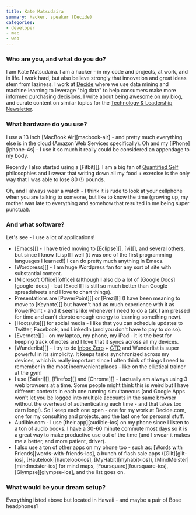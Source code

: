 ```yaml
---
title: Kate Matsudaira
summary: Hacker, speaker (Decide)
categories:
- developer
- mac
- web
---
```


### Who are you, and what do you do?
 
I am Kate Matsudaira. I am a hacker - in my code and projects, at work, and in life. I work hard, but also believe strongly that innovation and great ideas stem from laziness. I work at [Decide](https://www.decide.com/ "A site for deciding when to buy or wait for a product.") where we use data mining and machine learning to leverage "big data" to help consumers make more informed purchasing decisions. I write about [being awesome on my blog](http://katemats.com/ "Kate's weblog."), and curate content on similar topics for the [Technology & Leadership Newsletter](http://www.techleadershipnews.com/ "A weekly tech newsletter.").
 
### What hardware do you use?
 
I use a 13 inch [MacBook Air][macbook-air] - and pretty much everything else is in the cloud (Amazon Web Services specifically). Oh and my [iPhone][iphone-4s] - I use it so much it really could be considered an appendage to my body.
 
Recently I also started using a [Fitbit][]. I am a big fan of [Quantified Self](http://quantifiedself.com/ "A site about persuing self-knowledge via tracking stats and numbers.") philosophies and I swear that writing down all my food + exercise is the only way that I was able to lose 80 (!) pounds. 
 
Oh, and I always wear a watch - I think it is rude to look at your cellphone when you are talking to someone, but like to know the time (growing up, my mother was late to everything and somehow that resulted in me being super punctual).
 
### And what software?
 
Let's see - I use a lot of applications! 
 
*  [Emacs][] - I have tried moving to [Eclipse][], [vi][], and several others, but since I know [Lisp][] well (it was one of the first programming languages I learned!) I can do pretty much anything in Emacs.
*  [Wordpress][] - I am huge Wordpress fan for any sort of site with substantial content.
*  [Microsoft Office][office] (although I also do a lot of [Google Docs][google-docs] - but [Excel][] is still so much better than Google spreadsheets and I love to chart things).
*  Presentations are [PowerPoint][] or [Prezi][] (I have been meaning to move to [Keynote][] but haven't had as much experience with it as PowerPoint - and it seems like whenever I need to do a talk I am pressed for time and can't devote enough energy to learning something new).
*  [Hootsuite][] for social media - I like that you can schedule updates to Twitter, Facebook, and LinkedIn (and you don't have to pay to do so).
*  [Evernote][] - on my laptop, my phone, my iPad - it is the best for keeping track of notes and I love that it syncs across all my devices.
*  [Wunderlist][] - I try to do [Inbox Zero](http://www.43folders.com/izero "The art of keeping your inbox empty.") + [GTD](https://en.wikipedia.org/wiki/Getting_Things_Done "The Wikipedia entry on Getting Things Done.") and Wunderlist is super powerful in its simplicity. It keeps tasks synchronized across my devices, which is really important since I often think of things I need to remember in the most inconvenient places - like on the elliptical trainer at the gym!
*  I use [Safari][], [Firefox][] and [Chrome][] - I actually am always using 3 web browsers at a time. Some people might think this is weird but I have different contexts in each one running simultaneous (and Google Apps won't let you be logged into multiple accounts in the same browser without the overhead of authenticating each time - and that takes too darn long!). So I keep each one open - one for my work at Decide.com, one for my consulting and projects, and the last one for personal stuff. 
*  Audible.com - I use [their app][audible-ios] on my phone since I listen to a ton of audio books. I have a 30-60 minute commute most days so it is a great way to make productive use out of the time (and I swear it makes me a better, and more patient, driver).
*  I also use a ton of other apps on my phone too - such as: [Words with Friends][words-with-friends-ios], a bunch of flash sale apps ([Gilt][gilt-ios], [Hautelook][hautelook-ios], [MyHabit][myhabit-ios]), [MindMeister][mindmeister-ios] for mind maps, [Foursquare][foursquare-ios], [Glympse][glympse-ios], and the list goes on.
 
### What would be your dream setup?
 
Everything listed above but located in Hawaii - and maybe a pair of Bose headphones?